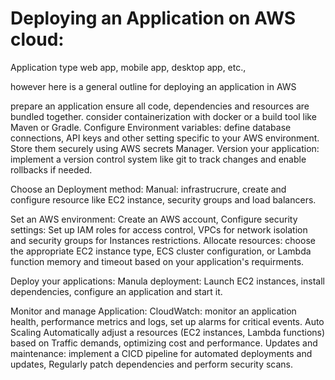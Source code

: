 Deploying an Application on AWS cloud:
=====================================

Application type web app, mobile app, desktop app, etc.,

however here is a general outline for deploying an application in AWS

prepare an application
ensure all code, dependencies and resources are bundled together. consider containerization with docker or a build tool like Maven or Gradle.
Configure Environment variables: define database connections, API keys and other setting specific to your AWS environment. Store them securely using AWS secrets Manager.
Version your application: implement a version control system like git to track changes and enable rollbacks if needed.

Choose an Deployment method:
Manual: infrastrucrure, create and configure resource like EC2 instance, security groups and load balancers.

Set an AWS environment:
Create an AWS account,
Configure security settings: Set up IAM roles for access control, VPCs for network isolation and security groups for Instances restrictions.
Allocate resources: choose the appropriate EC2 instance type, ECS cluster configuration, or Lambda function memory and timeout based on your application's requirments.

Deploy your applications:
Manula deployment: Launch EC2 instances, install dependencies, configure an application and start it.

Monitor and manage Application:
CloudWatch: monitor an application health, performance metrics and logs, set up alarms for critical events.
Auto Scaling Automatically adjust a resources (EC2 instances, Lambda functions) based on Traffic demands, optimizing cost and performance.
Updates and maintenance: implement a CICD pipeline for automated deployments and updates, Regularly patch dependencies and perform security scans.
